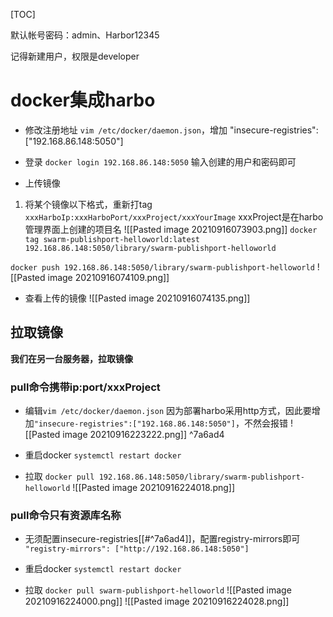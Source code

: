[TOC]

默认帐号密码：admin、Harbor12345

记得新建用户，权限是developer

# docker集成harbo
* 修改注册地址
`vim /etc/docker/daemon.json`，增加
"insecure-registries": ["192.168.86.148:5050"]

* 登录
`docker login 192.168.86.148:5050`
输入创建的用户和密码即可

* 上传镜像
1. 将某个镜像以下格式，重新打tag
`xxxHarboIp:xxxHarboPort/xxxProject/xxxYourImage`
xxxProject是在harbo管理界面上创建的项目名
![[Pasted image 20210916073903.png]]
`docker tag swarm-publishport-helloworld:latest 192.168.86.148:5050/library/swarm-publishport-helloworld`

`docker push 192.168.86.148:5050/library/swarm-publishport-helloworld`
![[Pasted image 20210916074109.png]]

* 查看上传的镜像
![[Pasted image 20210916074135.png]]

## 拉取镜像
**我们在另一台服务器，拉取镜像**

### pull命令携带ip:port/xxxProject
* 编辑`vim /etc/docker/daemon.json`
因为部署harbo采用http方式，因此要增加`"insecure-registries":["192.168.86.148:5050"]`，不然会报错
![[Pasted image 20210916223222.png]]
 ^7a6ad4

* 重启docker
 `systemctl restart docker`
 
* 拉取
`docker pull 192.168.86.148:5050/library/swarm-publishport-helloworld`
![[Pasted image 20210916224018.png]]

### pull命令只有资源库名称
* 无须配置insecure-registries[[#^7a6ad4]]，配置registry-mirrors即可
`"registry-mirrors": ["http://192.168.86.148:5050"]`

 * 重启docker
 `systemctl restart docker`

* 拉取
`docker pull swarm-publishport-helloworld`
![[Pasted image 20210916224000.png]]
![[Pasted image 20210916224028.png]]
